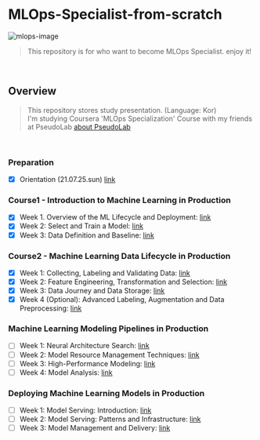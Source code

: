 # MLOps-Specialist-from-scratch
![mlops-image](https://analyticsindiamag.com/wp-content/uploads/2021/05/1620944249180.jpg)
> This repository is for who want to become MLOps Specialist. enjoy it!
<br>

## Overview
> This repository stores study presentation. (Language: Kor)<br>
I'm studying Coursera 'MLOps Specialization' Course with my friends at PseudoLab [about PseudoLab](https://pseudo-lab.com/)
<br>

### Preparation
- [x] Orientation (21.07.25.sun) [link]()
### Course1 - Introduction to Machine Learning in Production
- [x] Week 1. Overview of the ML Lifecycle and Deployment: [link](https://github.com/Steve-YJ/MLOps-Specialist-from-scratch/blob/main/Be-MLOps-Specialist/MLOps-specialization-ppt/02.%20Course1.%20Week1.%20Overview%20of%20the%20ML%20Lifecycle%20and%20Deployment_fin.pdf)
- [x] Week 2: Select and Train a Model: [link](https://github.com/Steve-YJ/MLOps-Specialist-from-scratch/blob/main/Be-MLOps-Specialist/MLOps-specialization-ppt/03.%20Course1.%20Week2.%20Select%20and%20Train%20a%20Model_fin.21.08.09.mon.pdf)
- [x] Week 3: Data Definition and Baseline: [link]()

### Course2 - Machine Learning Data Lifecycle in Production
- [x] Week 1: Collecting, Labeling and Validating Data: [link]()
- [x] Week 2: Feature Engineering, Transformation and Selection: [link]()
- [x] Week 3: Data Journey and Data Storage: [link]()
- [x] Week 4 (Optional): Advanced Labeling, Augmentation and Data Preprocessing: [link]()

### Machine Learning Modeling Pipelines in Production
- [ ] Week 1: Neural Architecture Search: [link]()
- [ ] Week 2: Model Resource Management Techniques: [link]()
- [ ] Week 3: High-Performance Modeling: [link]()
- [ ] Week 4: Model Analysis: [link]()

### Deploying Machine Learning Models in Production
- [ ] Week 1: Model Serving: Introduction: [link]()
- [ ] Week 2: Model Serving: Patterns and Infrastructure: [link]()
- [ ] Week 3: Model Management and Delivery: [link]()

